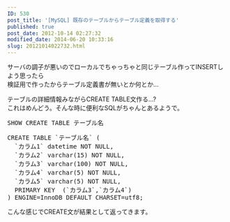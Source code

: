 ```yaml
---
ID: 530
post_title: '[MySQL] 既存のテーブルからテーブル定義を取得する'
published: true
post_date: 2012-10-14 02:27:32
modified_date: 2014-06-20 10:33:16
slug: 20121014022732.html
---
```

<p>サーバの調子が悪いのでローカルでちゃっちゃと同じテーブル作ってINSERTしよう思ったら<br />
検証用で作ったからテーブル定義書が無いとか何とか…</p>
<p>テーブルの詳細情報みながらCREATE TABLE文作る…?<br />
これはめんどう。そんな時に便利なSQLがちゃんとあるようで。</p>
<pre class="prettyprint linenums lang-sql">SHOW CREATE TABLE テーブル名</pre>
<pre class="prettyprint">CREATE TABLE `テーブル名` (
  `カラム1` datetime NOT NULL,
  `カラム2` varchar(15) NOT NULL,
  `カラム3` varchar(100) NOT NULL,
  `カラム4` varchar(5) NOT NULL,
  `カラム5` varchar(5) NOT NULL,
  PRIMARY KEY  (`カラム3`,`カラム4`)
) ENGINE=InnoDB DEFAULT CHARSET=utf8;</pre>
<p>こんな感じでCREATE文が結果として返ってきます。</p>